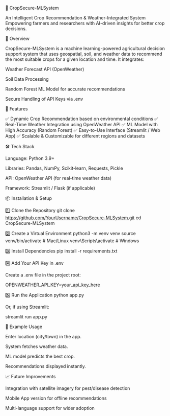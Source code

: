 🌾 CropSecure-MLSystem

An Intelligent Crop Recommendation & Weather-Integrated System
Empowering farmers and researchers with AI-driven insights for better crop decisions.

📌 Overview

CropSecure-MLSystem is a machine learning-powered agricultural decision support system that uses geospatial, soil, and weather data to recommend the most suitable crops for a given location and time.
It integrates:

Weather Forecast API (OpenWeather)

Soil Data Processing

Random Forest ML Model for accurate recommendations

Secure Handling of API Keys via .env

🚀 Features

✅ Dynamic Crop Recommendation based on environmental conditions
✅ Real-Time Weather Integration using OpenWeather API
✅ ML Model with High Accuracy (Random Forest)
✅ Easy-to-Use Interface (Streamlit / Web App)
✅ Scalable & Customizable for different regions and datasets

🛠️ Tech Stack

Language: Python 3.9+

Libraries: Pandas, NumPy, Scikit-learn, Requests, Pickle

API: OpenWeather API (for real-time weather data)

Framework: Streamlit / Flask (if applicable)

📦 Installation & Setup

1️⃣ Clone the Repository
git clone https://github.com/YourUsername/CropSecure-MLSystem.git
cd CropSecure-MLSystem

2️⃣ Create a Virtual Environment
python3 -m venv venv
source venv/bin/activate   # Mac/Linux
venv\Scripts\activate      # Windows

3️⃣ Install Dependencies
pip install -r requirements.txt

4️⃣ Add Your API Key in .env

Create a .env file in the project root:

OPENWEATHER_API_KEY=your_api_key_here

5️⃣ Run the Application
python app.py


Or, if using Streamlit:

streamlit run app.py

🧪 Example Usage

Enter location (city/town) in the app.

System fetches weather data.

ML model predicts the best crop.

Recommendations displayed instantly.

📈 Future Improvements

Integration with satellite imagery for pest/disease detection

Mobile App version for offline recommendations

Multi-language support for wider adoption
